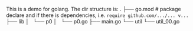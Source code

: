 This is a demo for golang.
The dir structure is:
.
├── go.mod		#	package declare and if there is dependencies, i.e. `require github.com/.../... v...`
├── lib
│   └── p0
│       └── p0.go
├── main.go
└── util
    └── util_00.go
